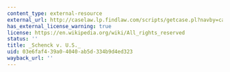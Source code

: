 ```yaml
---
content_type: external-resource
external_url: http://caselaw.lp.findlaw.com/scripts/getcase.pl?navby=case&court=us&vol=249&page=47
has_external_license_warning: true
license: https://en.wikipedia.org/wiki/All_rights_reserved
status: ''
title: _Schenck v. U.S._
uid: 03e6faf4-39a0-4040-ab5d-334b9d4ed323
wayback_url: ''
---
```

